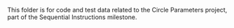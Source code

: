 This folder is for code and test data related to the Circle Parameters project, part of the Sequential Instructions milestone.